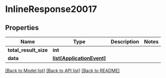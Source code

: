 # InlineResponse20017

## Properties
Name | Type | Description | Notes
------------ | ------------- | ------------- | -------------
**total_result_size** | **int** |  | 
**data** | [**list[ApplicationEvent]**](ApplicationEvent.md) |  | 

[[Back to Model list]](../README.md#documentation-for-models) [[Back to API list]](../README.md#documentation-for-api-endpoints) [[Back to README]](../README.md)


